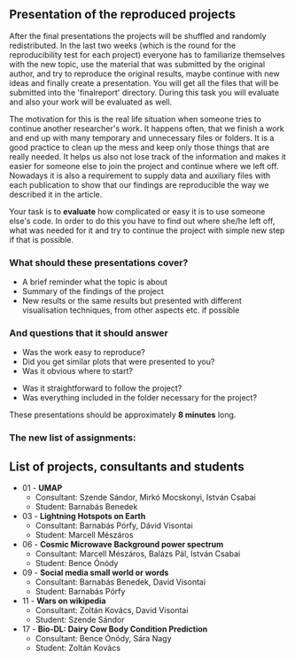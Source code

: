 ## Presentation of the reproduced projects 

After the final presentations the projects will be shuffled and randomly redistributed. In the last two weeks (which is the round for the reproducibility test for each project) everyone has to  familiarize themselves with the new topic, use the material that was submitted by the original author, and try to reproduce the original results, maybe continue with new ideas and finally create a presentation. You will get all the files that will be submitted into the 'finalreport' directory. During this task you will evaluate and also your work will be evaluated as well.

The motivation for this is the real life situation when someone tries to continue another researcher's work. 
It happens often, that we finish a work and end up with many temporary and unnecessary files or folders. It is a good practice to clean up the mess and keep only those things that are really needed. It helps us also not lose track of the information and makes it easier for someone else to join the project and continue where we left off.
Nowadays it is also a requirement to supply data and auxiliary files with each publication to show that our findings are reproducible the way we described it in the article.

Your task is to **evaluate** how complicated or easy it is to use someone else's code. In order to do this you have to find out where she/he left off, what was needed for it and try to continue the project with simple new step if that is possible.

### What should these presentations cover?
* A brief reminder what the topic is about
* Summary of the findings of the project
* New results or the same results but presented with different visualisation techniques, from other aspects etc. if possible

### And questions that it should answer
* Was the work easy to reproduce? 
* Did you get similar plots that were presented to you?
* Was it obvious where to start?
- Was it straightforward to follow the project?
- Was everything included in the folder necessary for the project?

These presentations should be approximately **8 minutes** long.

### The new list of assignments:

## List of projects, consultants and students

* 01 - **UMAP**
  * Consultant: Szende Sándor, Mirkó Mocskonyi, István Csabai
  * Student: Barnabás Benedek
* 03 - **Lightning Hotspots on Earth**
  * Consultant: Barnabás Pórfy, Dávid Visontai
  * Student: Marcell Mészáros
* 06 - **Cosmic Microwave Background power spectrum** 
  * Consultant: Marcell Mészáros, Balázs Pál, István Csabai
  * Student: Bence Ónódy
* 09 - **Social media small world or words** 
  * Consultant: Barnabás Benedek, David Visontai
  * Student: Barnabás Pórfy
* 11 - **Wars on wikipedia** 
  * Consultant: Zoltán Kovács, David Visontai
  * Student: Szende Sándor
* 17 - **Bio-DL: Dairy Cow Body Condition Prediction**
  * Consultant: Bence Ónódy, Sára Nagy
  * Student: Zoltán Kovács

